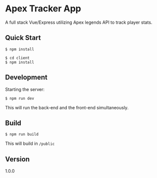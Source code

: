 # Apex Tracker App
A full stack Vue/Express utilizing Apex legends API to track player stats.

## Quick Start
```
$ npm install
```

```
$ cd client
$ npm install
```

## Development

Starting the server:

```
$ npm run dev
```
This will run the back-end and the front-end simultaneously.

## Build
```
$ npm run build
```
This will build in ```/public```

## Version
1.0.0

